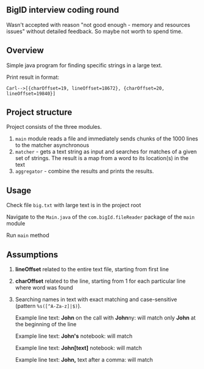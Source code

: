 ## BigID interview coding round
Wasn't accepted with reason "not good enough - memory and resources issues" without detailed feedback. 
So maybe not worth to spend time.

## Overview
Simple java program for finding specific strings in a large text. 

Print result in format:

```Carl-->[{charOffset=19, lineOffset=18672}, {charOffset=20, lineOffset=19840}]```


## Project structure
Project consists of the three modules.
1. ```main``` module reads a file and immediately sends chunks of the 1000 lines to the matcher asynchronous
2. ```matcher``` - gets a text string as input and searches for matches of a given set of strings. 
The result is a map from a word to its location(s) in the text 
3. ```aggregator``` - combine the results and prints the results.


## Usage
Check file ```big.txt``` with large text is in the project root

Navigate to the ```Main.java``` of the ```com.bigId.fileReader``` package of the ```main``` module

Run ```main``` method

## Assumptions

1. **lineOffset** related to the entire text file, starting from first line
2. **charOffset** related to the line, starting from 1 for each particular line where word was found
3. Searching names in text with exact matching and case-sensitive (pattern ```%s([^A-Za-z]|$)```).

   Example line text:  **John** on the call with **John**ny: will match only **John** at the beginning of the line

   Example line text:  **John's** notebook: will match

   Example line text:  **John[text]** notebook: will match

   Example line text:  **John,** text after a comma: will match

